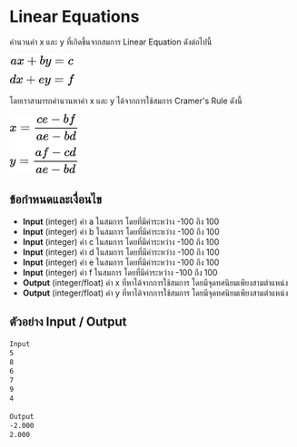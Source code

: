 # Linear Equations
คำนวนค่า x และ y ที่เกิดขึ้นจากสมการ Linear Equation ดังต่อไปนี้

![](./img/linear_equation.png)

โดยเราสามารถคำนวนหาค่า x และ y ได้จากการใช้สมการ Cramer's Rule ดังนี้

![](./img/cramers_rule.png)


## ข้อกำหนดและเงื่อนไข
- **Input** (integer) ค่า a ในสมการ โดยที่มีค่าระหว่าง -100 ถึง 100
- **Input** (integer) ค่า b ในสมการ โดยที่มีค่าระหว่าง -100 ถึง 100
- **Input** (integer) ค่า c ในสมการ โดยที่มีค่าระหว่าง -100 ถึง 100
- **Input** (integer) ค่า d ในสมการ โดยที่มีค่าระหว่าง -100 ถึง 100
- **Input** (integer) ค่า e ในสมการ โดยที่มีค่าระหว่าง -100 ถึง 100
- **Input** (integer) ค่า f ในสมการ โดยที่มีค่าระหว่าง -100 ถึง 100
- **Output** (integer/float) ค่า x ที่หาได้จากการใช้สมการ โดยมีจุดทศนิยมเพียงสามตำแหน่ง
- **Output** (integer/float) ค่า y ที่หาได้จากการใช้สมการ โดยมีจุดทศนิยมเพียงสามตำแหน่ง

## ตัวอย่าง Input / Output

```text
Input
5
8
6
7
9
4

Output
-2.000
2.000
```
